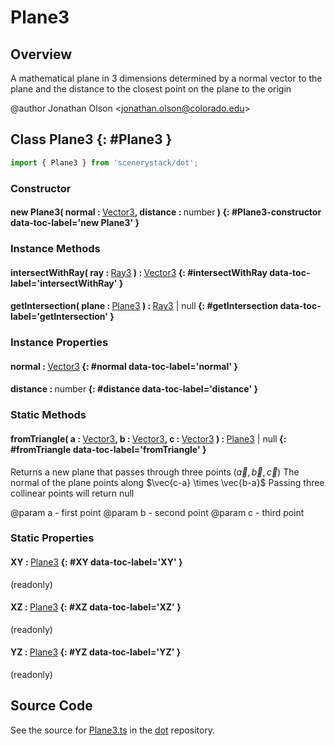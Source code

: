 # Plane3

## Overview

A mathematical plane in 3 dimensions determined by a normal vector to the plane and the distance to the closest
point on the plane to the origin

@author Jonathan Olson &lt;jonathan.olson@colorado.edu&gt;

## Class Plane3 {: #Plane3 }


```js
import { Plane3 } from 'scenerystack/dot';
```
### Constructor

#### new Plane3( normal : <span style="font-weight: 400;">[Vector3](../dot/Vector3.md)</span>, distance : <span style="font-weight: 400;"><span style="color: hsla(calc(var(--md-hue) + 180deg),80%,40%,1);">number</span></span> ) {: #Plane3-constructor data-toc-label='new Plane3' }

### Instance Methods

#### intersectWithRay( ray : <span style="font-weight: 400;">[Ray3](../dot/Ray3.md)</span> ) : <span style="font-weight: 400;">[Vector3](../dot/Vector3.md)</span> {: #intersectWithRay data-toc-label='intersectWithRay' }

#### getIntersection( plane : <span style="font-weight: 400;">[Plane3](../dot/Plane3.md)</span> ) : <span style="font-weight: 400;">[Ray3](../dot/Ray3.md) | <span style="color: hsla(calc(var(--md-hue) + 180deg),80%,40%,1);">null</span></span> {: #getIntersection data-toc-label='getIntersection' }

### Instance Properties

#### normal : <span style="font-weight: 400;">[Vector3](../dot/Vector3.md)</span> {: #normal data-toc-label='normal' }

#### distance : <span style="font-weight: 400;"><span style="color: hsla(calc(var(--md-hue) + 180deg),80%,40%,1);">number</span></span> {: #distance data-toc-label='distance' }

### Static Methods

#### fromTriangle( a : <span style="font-weight: 400;">[Vector3](../dot/Vector3.md)</span>, b : <span style="font-weight: 400;">[Vector3](../dot/Vector3.md)</span>, c : <span style="font-weight: 400;">[Vector3](../dot/Vector3.md)</span> ) : <span style="font-weight: 400;">[Plane3](../dot/Plane3.md) | <span style="color: hsla(calc(var(--md-hue) + 180deg),80%,40%,1);">null</span></span> {: #fromTriangle data-toc-label='fromTriangle' }

Returns a new plane that passes through three points $(\vec{a},\vec{b},\vec{c})$
The normal of the plane points along $\vec{c-a} \times \vec{b-a}$
Passing three collinear points will return null

@param a - first point
@param b - second point
@param c - third point

### Static Properties

#### XY : <span style="font-weight: 400;">[Plane3](../dot/Plane3.md)</span> {: #XY data-toc-label='XY' }

(readonly)

#### XZ : <span style="font-weight: 400;">[Plane3](../dot/Plane3.md)</span> {: #XZ data-toc-label='XZ' }

(readonly)

#### YZ : <span style="font-weight: 400;">[Plane3](../dot/Plane3.md)</span> {: #YZ data-toc-label='YZ' }

(readonly)



## Source Code

See the source for [Plane3.ts](https://github.com/phetsims/dot/blob/main/js/Plane3.ts) in the [dot](https://github.com/phetsims/dot) repository.
